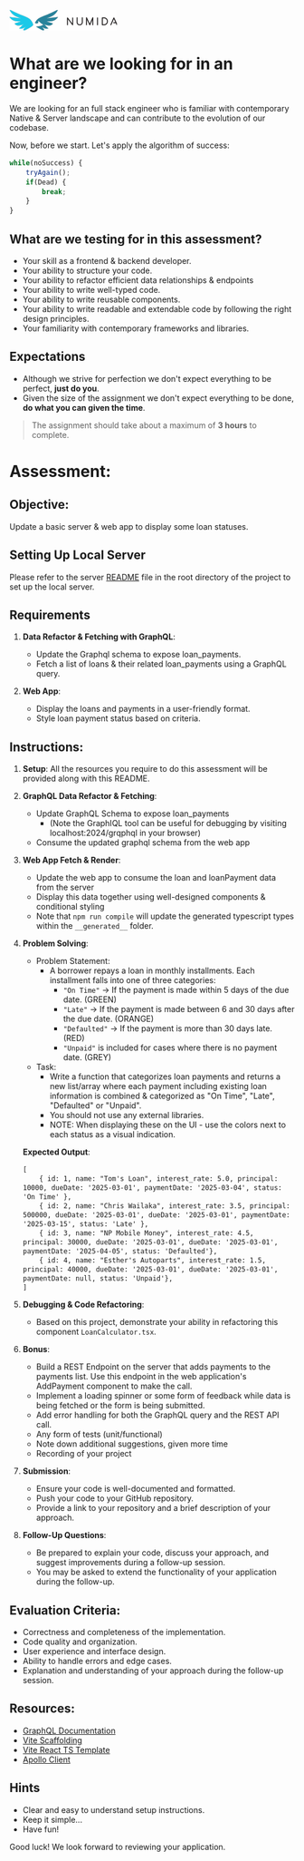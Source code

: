 ![Numida](./logo.numida.png)

# What are we looking for in an engineer?

We are looking for an full stack engineer who is familiar with contemporary Native & Server landscape and can contribute to the evolution of our codebase.

Now, before we start. Let's apply the algorithm of success:

```js
while(noSuccess) {
    tryAgain();
    if(Dead) {
        break;
    }
}
```

## What are we testing for in this assessment?

- Your skill as a frontend & backend developer.
- Your ability to structure your code.
- Your ability to refactor efficient data relationships & endpoints
- Your ability to write well-typed code.
- Your ability to write reusable components.
- Your ability to write readable and extendable code by following the right design principles.
- Your familiarity with contemporary frameworks and libraries.

## Expectations

- Although we strive for perfection we don't expect everything to be perfect, **just do you**.
- Given the size of the assignment we don't expect everything to be done, **do what you can given the time**.

> The assignment should take about a maximum of **3 hours** to complete.

# Assessment:

## Objective:

Update a basic server & web app to display some loan statuses.

## Setting Up Local Server

Please refer to the server [README](server/README.md) file in the root directory of the project to set up the local server.

## Requirements

1. **Data Refactor & Fetching with GraphQL**:
   - Update the Graphql schema to expose loan_payments.
   - Fetch a list of loans & their related loan_payments using a GraphQL query.

2. **Web App**:
   - Display the loans and payments in a user-friendly format.
   - Style loan payment status based on criteria.

## Instructions:

1. **Setup**: All the resources you require to do this assessment will be provided along with this README.

2. **GraphQL Data Refactor & Fetching**:
   - Update GraphQL Schema to expose loan_payments
     - (Note the GraphIQL tool can be useful for debugging by visiting localhost:2024/grqphql in your browser)
   - Consume the updated graphql schema from the web app

3. **Web App Fetch & Render**:
   - Update the web app to consume the loan and loanPayment data from the server
   - Display this data together using well-designed components & conditional styling
   - Note that `npm run compile` will update the generated typescript types within the `__generated__` folder.

4. **Problem Solving**:

    - Problem Statement:
        - A borrower repays a loan in monthly installments. Each installment falls into one of three categories:
            - `"On Time"` → If the payment is made within 5 days of the due date. (GREEN)
            - `"Late"` → If the payment is made between 6 and 30 days after the due date. (ORANGE)
            - `"Defaulted"` → If the payment is more than 30 days late. (RED)
            - `"Unpaid"` is included for cases where there is no payment date. (GREY)
    - Task:
        - Write a function that categorizes loan payments and returns a new list/array where each payment including existing loan  information is combined & categorized as "On Time", "Late", "Defaulted" or "Unpaid".
        - You should not use any external libraries.
        - NOTE: When displaying these on the UI - use the colors next to each status as a visual indication.


    **Expected Output**:

    ```tsx
    [
        { id: 1, name: "Tom's Loan", interest_rate: 5.0, principal: 10000, dueDate: '2025-03-01', paymentDate: '2025-03-04', status: 'On Time' },
        { id: 2, name: "Chris Wailaka", interest_rate: 3.5, principal: 500000, dueDate: '2025-03-01', dueDate: '2025-03-01', paymentDate: '2025-03-15', status: 'Late' },
        { id: 3, name: "NP Mobile Money", interest_rate: 4.5, principal: 30000, dueDate: '2025-03-01', dueDate: '2025-03-01', paymentDate: '2025-04-05', status: 'Defaulted'},
        { id: 4, name: "Esther's Autoparts", interest_rate: 1.5, principal: 40000, dueDate: '2025-03-01', dueDate: '2025-03-01', paymentDate: null, status: 'Unpaid'},
    ]
    ```

5. **Debugging & Code Refactoring**:

    - Based on this project, demonstrate your ability in refactoring this component `LoanCalculator.tsx`.

6. **Bonus**:

   - Build a REST Endpoint on the server that adds payments to the payments list. Use this endpoint in the web application's AddPayment component to make the call.
   - Implement a loading spinner or some form of feedback while data is being fetched or the form is being submitted.
   - Add error handling for both the GraphQL query and the REST API call.
   - Any form of tests (unit/functional)
   - Note down additional suggestions, given more time
   - Recording of your project

5. **Submission**:
   - Ensure your code is well-documented and formatted.
   - Push your code to your GitHub repository.
   - Provide a link to your repository and a brief description of your approach.

6. **Follow-Up Questions**:
   - Be prepared to explain your code, discuss your approach, and suggest improvements during a follow-up session.
   - You may be asked to extend the functionality of your application during the follow-up.

## Evaluation Criteria:

- Correctness and completeness of the implementation.
- Code quality and organization.
- User experience and interface design.
- Ability to handle errors and edge cases.
- Explanation and understanding of your approach during the follow-up session.

## Resources:

- [GraphQL Documentation](https://graphql.org/learn/)
- [Vite Scaffolding](https://vite.dev/guide/#scaffolding-your-first-vite-project)
- [Vite React TS Template](https://github.com/vitejs/vite/tree/main/packages/create-vite/template-react-ts)
- [Apollo Client](https://www.apollographql.com/docs/react/get-started)

## Hints

- Clear and easy to understand setup instructions.
- Keep it simple...
- Have fun!

Good luck! We look forward to reviewing your application.
